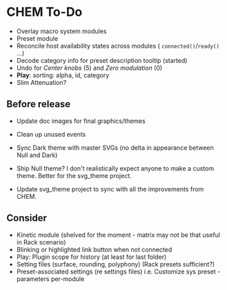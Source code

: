 # CHEM To-Do

- Overlay macro system modules
- Preset module
- Reconcile host availability states across modules ( `connected()`/`ready()` ...)
- Decode category info for preset description tooltip (started)
- Undo for _Center knobs_ (5) and _Zero modulation_ (0)
- **Play**: sorting: alpha, id, category
- Slim Attenuation?

## Before release

- Update doc images for final graphics/themes

- Clean up unused events

- Sync Dark theme with master SVGs (no delta in appearance between Null and Dark)

- Ship Null theme? I don't realistically expect anyone to make a custom theme.
  Better for the svg_theme project.

- Update svg_theme project to sync with all the improvements from CHEM.

## Consider

- Kinetic module (shelved for the moment - matrix may not be that useful in Rack scenario)
- Blinking or highlighted link button when not connected
- Play: Plugin scope for history (at least for last folder)
- Setting files (surface, rounding, polyphony) (Rack presets sufficient?)
- Preset-associated settings (re settings files) i.e. Customize sys preset - parameters per-module
